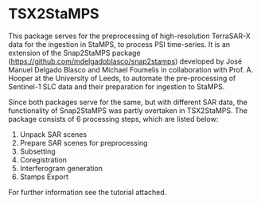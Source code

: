 # TSX2StaMPS
This package serves for the preprocessing of high-resolution TerraSAR-X data for the ingestion in StaMPS, to process PSI time-series. It is an extension of the Snap2StaMPS package (https://github.com/mdelgadoblasco/snap2stamps) developed by José Manuel Delgado Blasco and Michael Foumelis in collaboration with Prof. A. Hooper at the University of Leeds, to automate the pre-processing of Sentinel-1 SLC data and their preparation for ingestion to StaMPS. 

Since both packages serve for the same, but with different SAR data, the functionality of Snap2StaMPS was partly overtaken in TSX2StaMPS. The package consists of 6 processing steps, which are listed below:

1. Unpack SAR scenes
2. Prepare SAR scenes for preprocessing
3. Subsetting
4. Coregistration
5. Interferogram generation
6. Stamps Export

For further information see the tutorial attached.
